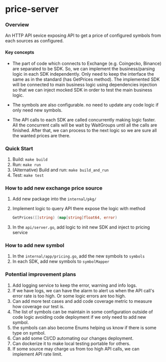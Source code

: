 # price-server

### Overview

An HTTP API sevice exposing API to get a price of configured symbols from each sources as configured.

#### Key concepts

- The part of code which connects to Exchange (e.g. Coingecko, Binance) are separated to be SDK. So, we can implement the business/parsing logic in each SDK independently. Only need to keep the interface the same as in the standard (has GetPrices method). The implemented SDK will be connected to main business logic using dependencies injection so that we can inject mocked SDK in order to test the main business logic.

- The symbols are also configurable. no need to update any code logic if only need new symbols.

- The API calls to each SDK are called concurrently making logic faster. All the concurrent calls will be wait by WaitGroups until all the calls are finished. After that, we can process to the next logic so we are sure all the wanted prices are there.

### Quick Start

1. Build: `make build`
2. Run: `make run`
3. (Alternative) Build and run: `make build_and_run`
4. Test: `make test`

### How to add new exchange price source

1. Add new package into the `internal/pkg/`
2. Implement logic to query API there expose the logic with method

   ```go
   GetPrices([]string) (map[string]float64, error)
   ```

3. In the `api/server.go`, add logic to init new SDK and inject to pricing service

### How to add new symbol

1. In the `internal/app/pricing.go`, add the new symbols to `symbols`
2. In each SDK, add new symbols to `symbolMapper`

### Potential improvement plans

1. Add logging service to keep the error, warning and info logs.
2. If we have logs, we can have the alarm to alert us when the API call's error rate is too high. Or some logic errors are too high.
3. Can add more test cases and add code coverage metric to measure how coverage our test is.
4. The list of symbols can be maintain in some configuration outside of code logic avoiding code deployment if we only need to add new symbol.
5. the symbols can also become Enums helping us know if there is some type on symbol.
6. Can add some CI/CD automating our changes deployment.
7. Can dockerize it to make local testing portable for others.
8. If some source may charge us from too high API calls, we can implement API rate limit.
